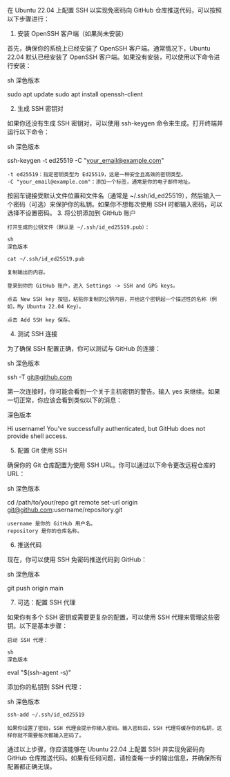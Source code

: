 在 Ubuntu 22.04 上配置 SSH 以实现免密码向 GitHub 仓库推送代码，可以按照以下步骤进行：
1. 安装 OpenSSH 客户端（如果尚未安装）

首先，确保你的系统上已经安装了 OpenSSH 客户端。通常情况下，Ubuntu 22.04 默认已经安装了 OpenSSH 客户端。如果没有安装，可以使用以下命令进行安装：

sh
深色版本

sudo apt update
sudo apt install openssh-client

2. 生成 SSH 密钥对

如果你还没有生成 SSH 密钥对，可以使用 ssh-keygen 命令来生成。打开终端并运行以下命令：

sh
深色版本

ssh-keygen -t ed25519 -C "your_email@example.com"

    -t ed25519：指定密钥类型为 Ed25519，这是一种安全且高效的密钥类型。
    -C "your_email@example.com"：添加一个标签，通常是你的电子邮件地址。

按回车键接受默认文件位置和文件名（通常是 ~/.ssh/id_ed25519），然后输入一个密码（可选）来保护你的私钥。如果你不想每次使用 SSH 时都输入密码，可以选择不设置密码。
3. 将公钥添加到 GitHub 账户

    打开生成的公钥文件（默认是 ~/.ssh/id_ed25519.pub）：

    sh
    深色版本

    cat ~/.ssh/id_ed25519.pub

    复制输出的内容。

    登录到你的 GitHub 账户，进入 Settings -> SSH and GPG keys。

    点击 New SSH key 按钮，粘贴你复制的公钥内容，并给这个密钥起一个描述性的名称（例如，My Ubuntu 22.04 Key）。

    点击 Add SSH key 保存。

4. 测试 SSH 连接

为了确保 SSH 配置正确，你可以测试与 GitHub 的连接：

sh
深色版本

ssh -T git@github.com

第一次连接时，你可能会看到一个关于主机密钥的警告。输入 yes 来继续。如果一切正常，你应该会看到类似以下的消息：

深色版本

Hi username! You've successfully authenticated, but GitHub does not provide shell access.

5. 配置 Git 使用 SSH

确保你的 Git 仓库配置为使用 SSH URL。你可以通过以下命令更改远程仓库的 URL：

sh
深色版本

cd /path/to/your/repo
git remote set-url origin git@github.com:username/repository.git

    username 是你的 GitHub 用户名。
    repository 是你的仓库名称。

6. 推送代码

现在，你可以使用 SSH 免密码推送代码到 GitHub：

sh
深色版本

git push origin main

7. 可选：配置 SSH 代理

如果你有多个 SSH 密钥或需要更复杂的配置，可以使用 SSH 代理来管理这些密钥。以下是基本步骤：

    启动 SSH 代理：

    sh
    深色版本

eval "$(ssh-agent -s)"

添加你的私钥到 SSH 代理：

sh
深色版本

    ssh-add ~/.ssh/id_ed25519

    如果你设置了密码，SSH 代理会提示你输入密码。输入密码后，SSH 代理将缓存你的私钥，这样你就不需要每次都输入密码了。

通过以上步骤，你应该能够在 Ubuntu 22.04 上配置 SSH 并实现免密码向 GitHub 仓库推送代码。如果有任何问题，请检查每一步的输出信息，并确保所有配置都正确无误。